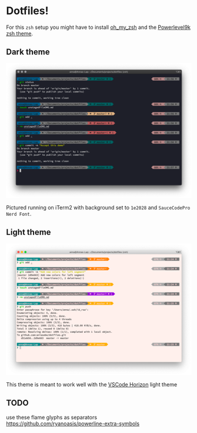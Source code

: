 # Dotfiles!

For this `zsh` setup you might have to install [oh_my_zsh](https://github.com/robbyrussell/oh-my-zsh) and the [Powerlevel9k zsh theme](https://github.com/Powerlevel9k).

## Dark theme

![Dark theme demo](imgs/updated.png)

Pictured running on iTerm2 with background set to `1e2028` and `SauceCodePro Nerd Font`.

## Light theme

![Light theme demo](imgs/light-theme.png)

This theme is meant to work well with the [VSCode Horizon](https://github.com/jolaleye/horizon-theme-vscode/) light theme

## TODO

use these flame glyphs as separators https://github.com/ryanoasis/powerline-extra-symbols
